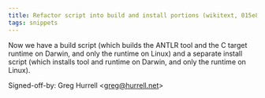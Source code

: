 ```yaml
---
title: Refactor script into build and install portions (wikitext, 015e869)
tags: snippets
---
```


Now we have a build script (which builds the ANTLR tool and the C target runtime on Darwin, and only the runtime on Linux) and a separate install script (which installs tool and runtime on Darwin, and only the runtime on Linux).

Signed-off-by: Greg Hurrell &lt;greg@hurrell.net&gt;
